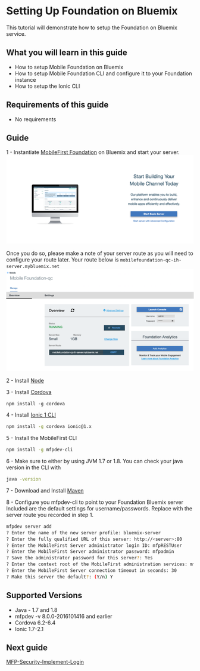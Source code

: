 #  Setting Up Foundation on Bluemix

This tutorial will demonstrate how to setup the Foundation on Bluemix service.

## What you will learn in this guide

 - How to setup Mobile Foundation on Bluemix
 - How to setup Mobile Foundation CLI and configure it to your Foundation instance
 - How to setup the Ionic CLI

## Requirements of this guide

- No requirements

## Guide

1 - Instantiate [MobileFirst Foundation](https://console.ng.bluemix.net/catalog/services/mobile-foundation/) on Bluemix
and start your server.
![start-server](img/start-server.png)

Once you do so, please make a note of your server route as you will need to configure your route later.
Your route below is `mobilefoundation-qc-ih-server.mybluemix.net`
![route](img/server-route.png)

2 - Install [Node](https://nodejs.org/en/) 

3 - Install [Cordova](https://cordova.apache.org/docs/en/latest/guide/cli/)
```
npm install -g cordova
```

4 - Install [Ionic 1 CLI](http://ionicframework.com/getting-started/)
```bash
npm install -g cordova ionic@1.x
```

5 - Install the MobileFirst CLI
```bash
npm install -g mfpdev-cli
```

6 - Make sure to either by using JVM 1.7 or 1.8. You can check your java version in the CLI with
```bash
java -version
```

7 - Download and Install [Maven](https://maven.apache.org/install.html)

8 - Configure you mfpdev-cli to point to your Foundation Bluemix server
Included are the default settings for username/passwords.
Replace <server> with the server route you recorded in step 1.

```bash
mfpdev server add 
? Enter the name of the new server profile: bluemix-server
? Enter the fully qualified URL of this server: http://<server>:80
? Enter the MobileFirst Server administrator login ID: mfpRESTUser
? Enter the MobileFirst Server administrator password: mfpadmin
? Save the administrator password for this server?: Yes
? Enter the context root of the MobileFirst administration services: mfpadmin
? Enter the MobileFirst Server connection timeout in seconds: 30
? Make this server the default?: (Y/n) Y
```

## Supported Versions
- Java - 1.7 and 1.8
- mfpdev -v 8.0.0-2016101416 and earlier
- Cordova 6.2-6.4
- Ionic 1.7-2.1

## Next guide

[MFP-Security-Implement-Login](/Lab/Contents/MFP-Security-Implement-Login/Readme.md)    
